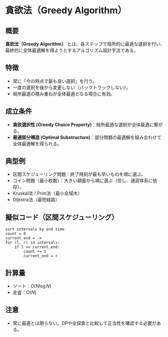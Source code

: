 # 貪欲法（Greedy Algorithm）

## 概要

**貪欲法（Greedy Algorithm）** とは、各ステップで局所的に最適な選択を行い、最終的に全体最適解を得ようとするアルゴリズム設計手法である。

## 特徴

* 常に「今の時点で最も良い選択」を行う。
* 一度の選択を後から変更しない（バックトラックしない）。
* 局所最適の積み重ねが全体最適となる場合に有効。

## 成立条件

* **貪欲選択性 (Greedy Choice Property)**：局所最適な選択が全体最適に繋がる。
* **最適部分構造 (Optimal Substructure)**：部分問題の最適解を組み合わせて全体最適解を得られる。

## 典型例

* 区間スケジューリング問題：終了時刻が最も早いものを順に選ぶ。
* コイン問題（最小枚数）：大きい額面から順に選ぶ（但し、通貨体系に依存）。
* Kruskal法 / Prim法（最小全域木）
* Dijkstra法（最短経路）

## 擬似コード（区間スケジューリング）

```pseudo
sort intervals by end time
count = 0
current_end = -∞
for (l, r) in intervals:
    if l >= current_end:
        count += 1
        current_end = r
```

## 計算量

* ソート：$O(N \log N)$
* 走査：$O(N)$

## 注意

* 常に最適とは限らない。DPや全探索と比較して正当性を確認する必要がある。
